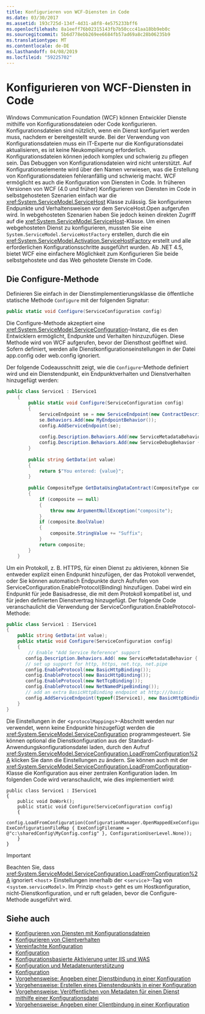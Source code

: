 ```yaml
---
title: Konfigurieren von WCF-Diensten in Code
ms.date: 03/30/2017
ms.assetid: 193c725d-134f-4d31-a8f8-4e575233bff6
ms.openlocfilehash: 8a1eeff76b02315143fb7b50ccc41aa18bb9eb0c
ms.sourcegitcommit: 5b6d778ebb269ee6684fb57ad69a8c28b06235b9
ms.translationtype: MT
ms.contentlocale: de-DE
ms.lasthandoff: 04/08/2019
ms.locfileid: "59225702"
---
```

# <a name="configuring-wcf-services-in-code"></a>Konfigurieren von WCF-Diensten in Code
Windows Communication Foundation (WCF) können Entwickler Dienste mithilfe von Konfigurationsdateien oder Code konfigurieren.  Konfigurationsdateien sind nützlich, wenn ein Dienst konfiguriert werden muss, nachdem er bereitgestellt wurde. Bei der Verwendung von Konfigurationsdateien muss ein IT-Experte nur die Konfigurationsdatei aktualisieren, es ist keine Neukompilierung erforderlich. Konfigurationsdateien können jedoch komplex und schwierig zu pflegen sein. Das Debuggen von Konfigurationsdateien wird nicht unterstützt. Auf Konfigurationselemente wird über den Namen verwiesen, was die Erstellung von Konfigurationsdateien fehleranfällig und schwierig macht. WCF ermöglicht es auch die Konfiguration von Diensten in Code. In früheren Versionen von WCF (4.0 und früher) Konfigurieren von Diensten im Code in selbstgehosteten Szenarien einfach war die <xref:System.ServiceModel.ServiceHost> Klasse zulässig. Sie konfigurieren Endpunkte und Verhaltensweisen vor dem ServiceHost.Open aufgerufen wird. In webgehosteten Szenarien haben Sie jedoch keinen direkten Zugriff auf die <xref:System.ServiceModel.ServiceHost>-Klasse. Um einen webgehosteten Dienst zu konfigurieren, mussten Sie eine `System.ServiceModel.ServiceHostFactory` erstellen, durch die ein <xref:System.ServiceModel.Activation.ServiceHostFactory> erstellt und alle erforderlichen Konfigurationsschritte ausgeführt wurden. Ab .NET 4.5, bietet WCF eine einfachere Möglichkeit zum Konfigurieren Sie beide selbstgehostete und das Web gehostete Dienste im Code.  
  
## <a name="the-configure-method"></a>Die Configure-Methode  
 Definieren Sie einfach in der Dienstimplementierungsklasse die öffentliche statische Methode `Configure` mit der folgenden Signatur:  
  
```csharp  
public static void Configure(ServiceConfiguration config)  
```  
  
 Die Configure-Methode akzeptiert eine <xref:System.ServiceModel.ServiceConfiguration>-Instanz, die es den Entwicklern ermöglicht, Endpunkte und Verhalten hinzuzufügen. Diese Methode wird von WCF aufgerufen, bevor der Diensthost geöffnet wird. Sofern definiert, werden alle Dienstkonfigurationseinstellungen in der Datei app.config oder web.config ignoriert.  
  
 Der folgende Codeausschnitt zeigt, wie die `Configure`-Methode definiert wird und ein Dienstendpunkt, ein Endpunktverhalten und Dienstverhalten hinzugefügt werden:  
  
```csharp  
public class Service1 : IService1  
    {  
        public static void Configure(ServiceConfiguration config)  
        {  
            ServiceEndpoint se = new ServiceEndpoint(new ContractDescription("IService1"), new BasicHttpBinding(), new EndpointAddress("basic"));  
            se.Behaviors.Add(new MyEndpointBehavior());  
            config.AddServiceEndpoint(se);  
  
            config.Description.Behaviors.Add(new ServiceMetadataBehavior { HttpGetEnabled = true });  
            config.Description.Behaviors.Add(new ServiceDebugBehavior { IncludeExceptionDetailInFaults = true });  
        }  
  
        public string GetData(int value)  
        {  
            return $"You entered: {value}";
        }  
  
        public CompositeType GetDataUsingDataContract(CompositeType composite)  
        {  
            if (composite == null)  
            {  
                throw new ArgumentNullException("composite");  
            }  
            if (composite.BoolValue)  
            {  
                composite.StringValue += "Suffix";  
            }  
            return composite;  
        }  
    }  
```  
  
 Um ein Protokoll, z. B. HTTPS, für einen Dienst zu aktivieren, können Sie entweder explizit einen Endpunkt hinzufügen, der das Protokoll verwendet, oder Sie können automatisch Endpunkte durch Aufrufen von ServiceConfiguration.EnableProtocol(Binding) hinzufügen. Dabei wird ein Endpunkt für jede Basisadresse, die mit dem Protokoll kompatibel ist, und für jeden definierten Dienstvertrag hinzugefügt. Der folgende Code veranschaulicht die Verwendung der ServiceConfiguration.EnableProtocol-Methode:  
  
```csharp  
public class Service1 : IService1   
{   
    public string GetData(int value);   
    public static void Configure(ServiceConfiguration config)   
    {   
        // Enable "Add Service Reference" support   
       config.Description.Behaviors.Add( new ServiceMetadataBehavior { HttpGetEnabled = true });   
       // set up support for http, https, net.tcp, net.pipe   
       config.EnableProtocol(new BasicHttpBinding());   
       config.EnableProtocol(new BasicHttpBinding());   
       config.EnableProtocol(new NetTcpBinding());   
       config.EnableProtocol(new NetNamedPipeBinding());   
       // add an extra BasicHttpBinding endpoint at http:///basic   
       config.AddServiceEndpoint(typeof(IService1), new BasicHttpBinding(),"basic");   
    }   
}   
```  
  
 Die Einstellungen in der <`protocolMappings`>-Abschnitt werden nur verwendet, wenn keine Endpunkte hinzugefügt werden die <xref:System.ServiceModel.ServiceConfiguration> programmgesteuert. Sie können optional die Dienstkonfiguration aus der Standard-Anwendungskonfigurationsdatei laden, durch den Aufruf <xref:System.ServiceModel.ServiceConfiguration.LoadFromConfiguration%2A> klicken Sie dann die Einstellungen zu ändern. Sie können auch mit der <xref:System.ServiceModel.ServiceConfiguration.LoadFromConfiguration>-Klasse die Konfiguration aus einer zentralen Konfiguration laden. Im folgenden Code wird veranschaulicht, wie dies implementiert wird:  
  
```  
public class Service1 : IService1   
{   
    public void DoWork();   
    public static void Configure(ServiceConfiguration config)   
    {   
          config.LoadFromConfiguration(ConfigurationManager.OpenMappedExeConfiguration(new ExeConfigurationFileMap { ExeConfigFilename = @"c:\sharedConfig\MyConfig.config" }, ConfigurationUserLevel.None));   
    }   
}  
```  
  
> [!IMPORTANT]
>  Beachten Sie, dass <xref:System.ServiceModel.ServiceConfiguration.LoadFromConfiguration%2A> ignoriert <`host`> Einstellungen innerhalb der <`service`>-Tag von <`system.serviceModel`>. Im Prinzip <`host`> geht es um Hostkonfiguration, nicht-Dienstkonfiguration, und er ruft geladen, bevor die Configure-Methode ausgeführt wird.  
  
## <a name="see-also"></a>Siehe auch

- [Konfigurieren von Diensten mit Konfigurationsdateien](../../../docs/framework/wcf/configuring-services-using-configuration-files.md)
- [Konfigurieren von Clientverhalten](../../../docs/framework/wcf/configuring-client-behaviors.md)
- [Vereinfachte Konfiguration](../../../docs/framework/wcf/simplified-configuration.md)
- [Konfiguration](../../../docs/framework/wcf/samples/configuration-sample.md)
- [Konfigurationsbasierte Aktivierung unter IIS und WAS](../../../docs/framework/wcf/feature-details/configuration-based-activation-in-iis-and-was.md)
- [Konfiguration und Metadatenunterstützung](../../../docs/framework/wcf/extending/configuration-and-metadata-support.md)
- [Konfiguration](../../../docs/framework/wcf/diagnostics/exceptions-reference/configuration.md)
- [Vorgehensweise: Angeben einer Dienstbindung in einer Konfiguration](../../../docs/framework/wcf/how-to-specify-a-service-binding-in-configuration.md)
- [Vorgehensweise: Erstellen eines Dienstendpunkts in einer Konfiguration](../../../docs/framework/wcf/feature-details/how-to-create-a-service-endpoint-in-configuration.md)
- [Vorgehensweise: Veröffentlichen von Metadaten für einen Dienst mithilfe einer Konfigurationsdatei](../../../docs/framework/wcf/feature-details/how-to-publish-metadata-for-a-service-using-a-configuration-file.md)
- [Vorgehensweise: Angeben einer Clientbindung in einer Konfiguration](../../../docs/framework/wcf/how-to-specify-a-client-binding-in-configuration.md)
